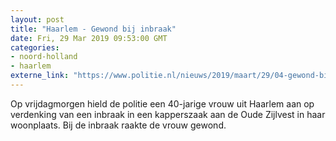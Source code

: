 ```yaml
---
layout: post
title: "Haarlem - Gewond bij inbraak"
date: Fri, 29 Mar 2019 09:53:00 GMT
categories: 
- noord-holland 
- haarlem 
externe_link: "https://www.politie.nl/nieuws/2019/maart/29/04-gewond-bij-inbraak.html"
---
```


Op vrijdagmorgen hield de politie een 40-jarige vrouw uit Haarlem aan op verdenking van een inbraak in een kapperszaak aan de Oude Zijlvest in haar woonplaats. Bij de inbraak raakte de vrouw gewond.
